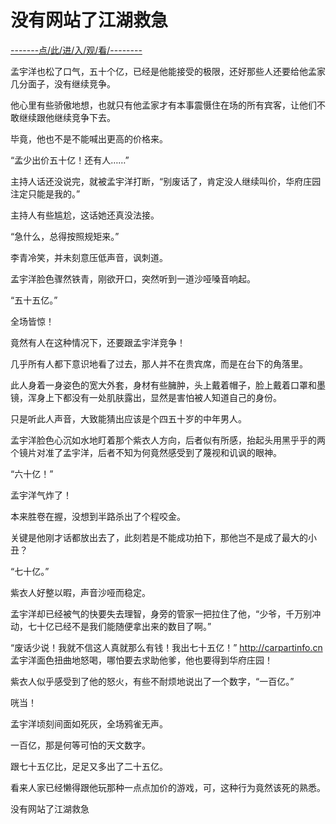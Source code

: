 # 没有网站了江湖救急

<a href="https://8h9e.vip/">-------点/此/进/入/观/看/--------</a>

孟宇洋也松了口气，五十个亿，已经是他能接受的极限，还好那些人还要给他孟家几分面子，没有继续竞争。

他心里有些骄傲地想，也就只有他孟家才有本事震慑住在场的所有宾客，让他们不敢继续跟他继续竞争下去。

毕竟，他也不是不能喊出更高的价格来。

“孟少出价五十亿！还有人……”

主持人话还没说完，就被孟宇洋打断，“别废话了，肯定没人继续叫价，华府庄园注定只能是我的。”

主持人有些尴尬，这话她还真没法接。

“急什么，总得按照规矩来。”

李青冷笑，并未刻意压低声音，讽刺道。

孟宇洋脸色骤然铁青，刚欲开口，突然听到一道沙哑嗓音响起。

“五十五亿。”

全场皆惊！

竟然有人在这种情况下，还要跟孟宇洋竞争！

几乎所有人都下意识地看了过去，那人并不在贵宾席，而是在台下的角落里。

此人身着一身姿色的宽大外套，身材有些臃肿，头上戴着帽子，脸上戴着口罩和墨镜，浑身上下都没有一处肌肤露出，显然是害怕被人知道自己的身份。

只是听此人声音，大致能猜出应该是个四五十岁的中年男人。

孟宇洋脸色心沉如水地盯着那个紫衣人方向，后者似有所感，抬起头用黑乎乎的两个镜片对准了孟宇洋，后者不知为何竟然感受到了蔑视和讥讽的眼神。

“六十亿！”

孟宇洋气炸了！

本来胜卷在握，没想到半路杀出了个程咬金。

关键是他刚才话都放出去了，此刻若是不能成功拍下，那他岂不是成了最大的小丑？

“七十亿。”

紫衣人好整以暇，声音沙哑而稳定。

孟宇洋却已经被气的快要失去理智，身旁的管家一把拉住了他，“少爷，千万别冲动，七十亿已经不是我们能随便拿出来的数目了啊。”

“废话少说！我就不信这人真就那么有钱！我出七十五亿！”
http://carpartinfo.cn
孟宇洋面色扭曲地怒喝，哪怕要去求助他爹，他也要得到华府庄园！

紫衣人似乎感受到了他的怒火，有些不耐烦地说出了一个数字，“一百亿。”

咣当！

孟宇洋顷刻间面如死灰，全场鸦雀无声。

一百亿，那是何等可怕的天文数字。

跟七十五亿比，足足又多出了二十五亿。

看来人家已经懒得跟他玩那种一点点加价的游戏，可，这种行为竟然该死的熟悉。

没有网站了江湖救急
